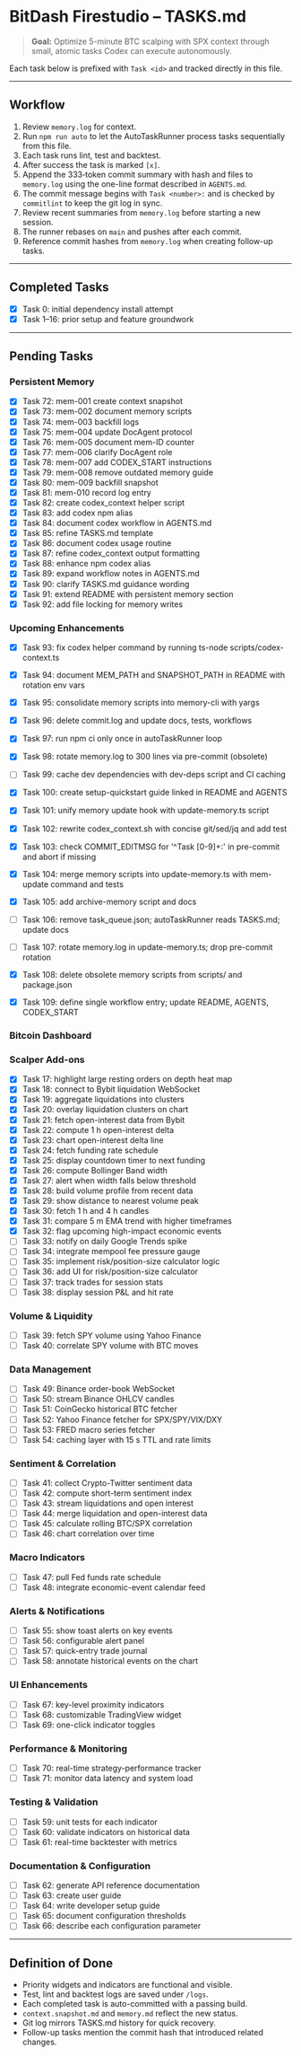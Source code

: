 # BitDash Firestudio – TASKS.md
<!-- Write each task on one concise line (~33 tokens) so Codex ingests it as the next objective. -->

> **Goal:** Optimize 5-minute BTC scalping with SPX context through small, atomic tasks Codex can execute autonomously.

Each task below is prefixed with `Task <id>` and tracked directly in this file.

---

## Workflow

1. Review `memory.log` for context.
2. Run `npm run auto` to let the AutoTaskRunner process tasks sequentially from this file.
3. Each task runs lint, test and backtest.
4. After success the task is marked `[x]`.
6. Append the 333‑token commit summary with hash and files to `memory.log` using the one-line format described in `AGENTS.md`.
7. The commit message begins with `Task <number>:` and is checked by `commitlint` to keep the git log in sync.
8. Review recent summaries from `memory.log` before starting a new session.
10. The runner rebases on `main` and pushes after each commit.
11. Reference commit hashes from `memory.log` when creating follow-up tasks.

---

## Completed Tasks

- [x] Task 0: initial dependency install attempt
- [x] Task 1–16: prior setup and feature groundwork

---

## Pending Tasks

### Persistent Memory

- [x] Task 72: mem-001 create context snapshot
- [x] Task 73: mem-002 document memory scripts
- [x] Task 74: mem-003 backfill logs
- [x] Task 75: mem-004 update DocAgent protocol
- [x] Task 76: mem-005 document mem-ID counter
- [x] Task 77: mem-006 clarify DocAgent role
- [x] Task 78: mem-007 add CODEX_START instructions
- [x] Task 79: mem-008 remove outdated memory guide
- [x] Task 80: mem-009 backfill snapshot
- [x] Task 81: mem-010 record log entry
- [x] Task 82: create codex_context helper script
- [x] Task 83: add codex npm alias
- [x] Task 84: document codex workflow in AGENTS.md
- [x] Task 85: refine TASKS.md template
- [x] Task 86: document codex usage routine
- [x] Task 87: refine codex_context output formatting
- [x] Task 88: enhance npm codex alias
- [x] Task 89: expand workflow notes in AGENTS.md
- [x] Task 90: clarify TASKS.md guidance wording
- [x] Task 91: extend README with persistent memory section
- [x] Task 92: add file locking for memory writes

### Upcoming Enhancements

 - [x] Task 93: fix codex helper command by running ts-node scripts/codex-context.ts
 - [x] Task 94: document MEM_PATH and SNAPSHOT_PATH in README with rotation env vars
- [x] Task 95: consolidate memory scripts into memory-cli with yargs
- [x] Task 96: delete commit.log and update docs, tests, workflows
 - [x] Task 97: run npm ci only once in autoTaskRunner loop
 - [x] Task 98: rotate memory.log to 300 lines via pre-commit (obsolete)
 - [ ] Task 99: cache dev dependencies with dev-deps script and CI caching
 - [x] Task 100: create setup-quickstart guide linked in README and AGENTS
- [x] Task 101: unify memory update hook with update-memory.ts script
- [x] Task 102: rewrite codex_context.sh with concise git/sed/jq and add test
- [x] Task 103: check COMMIT_EDITMSG for '^Task [0-9]+:' in pre-commit and abort if missing
- [x] Task 104: merge memory scripts into update-memory.ts with mem-update command and tests
- [x] Task 105: add archive-memory script and docs

- [ ] Task 106: remove task_queue.json; autoTaskRunner reads TASKS.md; update docs
- [ ] Task 107: rotate memory.log in update-memory.ts; drop pre-commit rotation
- [x] Task 108: delete obsolete memory scripts from scripts/ and package.json
- [x] Task 109: define single workflow entry; update README, AGENTS, CODEX_START


### Bitcoin Dashboard

### Scalper Add-ons

- [x] Task 17: highlight large resting orders on depth heat map
- [x] Task 18: connect to Bybit liquidation WebSocket
- [x] Task 19: aggregate liquidations into clusters
- [x] Task 20: overlay liquidation clusters on chart
- [x] Task 21: fetch open-interest data from Bybit
- [x] Task 22: compute 1 h open-interest delta
- [x] Task 23: chart open-interest delta line
- [x] Task 24: fetch funding rate schedule
- [x] Task 25: display countdown timer to next funding
- [x] Task 26: compute Bollinger Band width
- [x] Task 27: alert when width falls below threshold
- [x] Task 28: build volume profile from recent data
- [x] Task 29: show distance to nearest volume peak
- [x] Task 30: fetch 1 h and 4 h candles
- [x] Task 31: compare 5 m EMA trend with higher timeframes
- [x] Task 32: flag upcoming high-impact economic events
- [ ] Task 33: notify on daily Google Trends spike
- [ ] Task 34: integrate mempool fee pressure gauge
- [ ] Task 35: implement risk/position-size calculator logic
- [ ] Task 36: add UI for risk/position-size calculator
- [ ] Task 37: track trades for session stats
- [ ] Task 38: display session P&L and hit rate

### Volume & Liquidity

- [ ] Task 39: fetch SPY volume using Yahoo Finance
- [ ] Task 40: correlate SPY volume with BTC moves

### Data Management

- [ ] Task 49: Binance order-book WebSocket
- [ ] Task 50: stream Binance OHLCV candles
- [ ] Task 51: CoinGecko historical BTC fetcher
- [ ] Task 52: Yahoo Finance fetcher for SPX/SPY/VIX/DXY
- [ ] Task 53: FRED macro series fetcher
- [ ] Task 54: caching layer with 15 s TTL and rate limits

### Sentiment & Correlation

- [ ] Task 41: collect Crypto-Twitter sentiment data
- [ ] Task 42: compute short-term sentiment index
- [ ] Task 43: stream liquidations and open interest
- [ ] Task 44: merge liquidation and open-interest data
- [ ] Task 45: calculate rolling BTC/SPX correlation
- [ ] Task 46: chart correlation over time

### Macro Indicators

- [ ] Task 47: pull Fed funds rate schedule
- [ ] Task 48: integrate economic-event calendar feed

### Alerts & Notifications

- [ ] Task 55: show toast alerts on key events
- [ ] Task 56: configurable alert panel
- [ ] Task 57: quick-entry trade journal
- [ ] Task 58: annotate historical events on the chart

### UI Enhancements

- [ ] Task 67: key-level proximity indicators
- [ ] Task 68: customizable TradingView widget
- [ ] Task 69: one-click indicator toggles

### Performance & Monitoring

- [ ] Task 70: real-time strategy-performance tracker
- [ ] Task 71: monitor data latency and system load

### Testing & Validation

- [ ] Task 59: unit tests for each indicator
- [ ] Task 60: validate indicators on historical data
- [ ] Task 61: real-time backtester with metrics

### Documentation & Configuration

- [ ] Task 62: generate API reference documentation
- [ ] Task 63: create user guide
- [ ] Task 64: write developer setup guide
- [ ] Task 65: document configuration thresholds
- [ ] Task 66: describe each configuration parameter

---

## Definition of Done

- Priority widgets and indicators are functional and visible.
- Test, lint and backtest logs are saved under `/logs`.
- Each completed task is auto-committed with a passing build.
- `context.snapshot.md` and `memory.md` reflect the new status.
- Git log mirrors TASKS.md history for quick recovery.
- Follow-up tasks mention the commit hash that introduced related changes.

